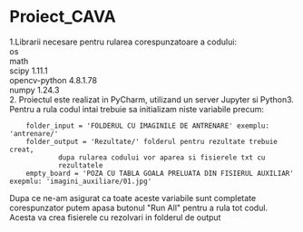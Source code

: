 # Proiect_CAVA
1.Librarii necesare pentru rularea corespunzatoare a codului:  
os  
math  
scipy                         1.11.1  
opencv-python                 4.8.1.78  
numpy                         1.24.3  
2. Proiectul este realizat in PyCharm, utilizand un server Jupyter si Python3.
   Pentru a rula codul intai trebuie sa initializam niste variabile precum:

		folder_input = 'FOLDERUL CU IMAGINILE DE ANTRENARE' exemplu: 'antrenare/'
		folder_output = 'Rezultate/' folderul pentru rezultate trebuie creat,
  				dupa rularea codului vor aparea si fisierele txt cu
 				rezultatele
		empty_board = 'POZA CU TABLA GOALA PRELUATA DIN FISIERUL AUXILIAR' exepmlu: 'imagini_auxiliare/01.jpg'

   Dupa ce ne-am asigurat ca toate aceste variabile sunt completate corespunzator putem apasa butonul "Run All" pentru a rula tot codul.
   Acesta va crea fisierele cu rezolvari in folderul de output 
